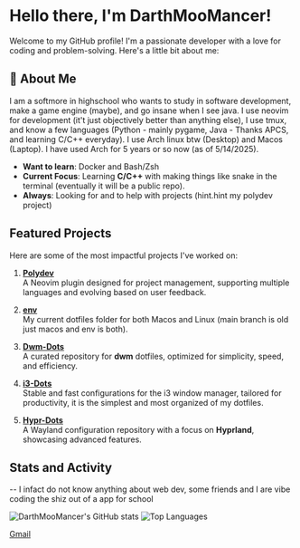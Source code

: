 # Hello there, I'm DarthMooMancer!

Welcome to my GitHub profile! I'm a passionate developer with a love for coding and problem-solving. Here's a little bit about me:

## 🌟 About Me
I am a softmore in highschool who wants to study in software development, make a game engine (maybe), and go insane when I see java. I use neovim for development (it't just objectively better than anything else), I use tmux, and know a few languages (Python - mainly pygame, Java - Thanks APCS, and learning C/C++ everyday). I use Arch linux btw (Desktop) and Macos (Laptop). I have used Arch for 5 years or so now (as of 5/14/2025). 

- **Want to learn**: Docker and Bash/Zsh
- **Current Focus**: Learning **C/C++** with making things like snake in the terminal (eventually it will be a public repo).
- **Always**: Looking for and to help with projects (hint.hint my polydev project)

## Featured Projects

Here are some of the most impactful projects I've worked on:

1. **[Polydev](https://github.com/DarthMooMancer/Polydev)**  
   A Neovim plugin designed for project management, supporting multiple languages and evolving based on user feedback.

2. **[env](https://github.com/DarthMooMancer/env)**  
   My current dotfiles folder for both Macos and Linux (main branch is old just macos and env is both).

3. **[Dwm-Dots](https://github.com/DarthMooMancer/Dwm-Dots)**  
   A curated repository for **dwm** dotfiles, optimized for simplicity, speed, and efficiency.

4. **[i3-Dots](https://github.com/DarthMooMancer/i3-Dots)**  
   Stable and fast configurations for the i3 window manager, tailored for productivity, it is the simplest and most organized of my dotfiles.

5. **[Hypr-Dots](https://github.com/DarthMooMancer/Hypr-Dots)**  
   A Wayland configuration repository with a focus on **Hyprland**, showcasing advanced features.

## Stats and Activity

-- I infact do not know anything about web dev, some friends and I are vibe coding the shiz out of a app for school

![DarthMooMancer's GitHub stats](https://github-readme-stats.vercel.app/api?username=DarthMooMancer&show_icons=true&theme=radical)
![Top Languages](https://github-readme-stats.vercel.app/api/top-langs/?username=DarthMooMancer&layout=compact&theme=radical)

[Gmail](Haynes.a467gmail.com)
